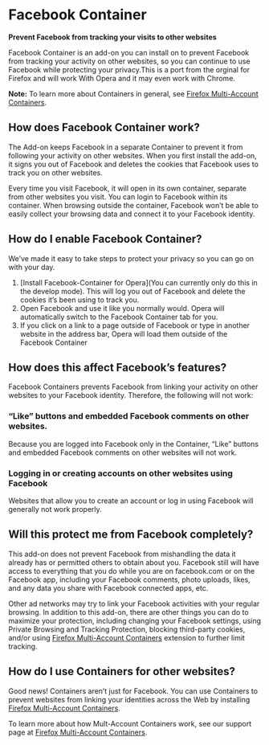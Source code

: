 # Facebook Container

**Prevent Facebook from tracking your visits to other websites**

Facebook Container is an add-on you can install on 
to prevent Facebook from tracking your activity on other websites, so you can continue to use Facebook while protecting your privacy.This is a port from the orginal for Firefox and will work With Opera and it may even work with Chrome. 

**Note:** To learn more about Containers in general, see [Firefox Multi-Account Containers](https://support.mozilla.org/kb/containers).

## How does Facebook Container work?

The Add-on keeps Facebook in a separate Container to prevent it from following your activity on other websites. When you first install the add-on, it signs you out of Facebook and deletes the cookies that Facebook uses to track you on other websites. 

Every time you visit Facebook, it will open in its own container, separate from other websites you visit.  You can login to Facebook within its container.  When browsing outside the container, Facebook won’t be able to easily collect your browsing data and connect it to your Facebook identity.

## How do I enable Facebook Container?

We’ve made it easy to take steps to protect your privacy so you can go on with your day.

1. [Install Facebook-Container for Opera](You can currently only do this in the develop mode). This will log you out of Facebook and delete the cookies it’s been using to track you.
2. Open Facebook and use it like you normally would.  Opera will automatically switch to the Facebook Container tab for you.
3. If you click on a link to a page outside of Facebook or type in another website in the address bar, Opera will load them outside of the Facebook Container

## How does this affect Facebook’s features?

Facebook Containers prevents Facebook from linking your activity on other websites to your Facebook identity. Therefore, the following will not work:

### “Like” buttons and embedded Facebook comments on other websites.

Because you are logged into Facebook only in the Container, “Like” buttons and embedded Facebook comments on other websites will not work.

### Logging in or creating accounts on other websites using Facebook

Websites that allow you to create an account or log in using Facebook will generally not work properly.

## Will this protect me from Facebook completely?

This add-on does not prevent Facebook from mishandling the data it already has or permitted others to obtain about you. Facebook still will have access to everything that you do while you are on facebook.com or on the Facebook app, including your Facebook comments, photo uploads, likes, and any data you share with Facebook connected apps, etc.  

Other ad networks may try to link your Facebook activities with your regular browsing. In addition to this add-on, there are other things you can do to maximize your protection, including changing your Facebook settings, using Private Browsing and Tracking Protection, blocking third-party cookies, and/or using [Firefox Multi-Account Containers](https://addons.mozilla.org/firefox/addon/multi-account-containers/ ) extension to further limit tracking.

## How do I use Containers for other websites?

Good news! Containers aren’t just for Facebook. You can use Containers to prevent websites from linking your identities across the Web by installing [Firefox Multi-Account Containers](https://addons.mozilla.org/firefox/addon/multi-account-containers/).

To learn more about how Mult-Account Containers work, see our support page at [Firefox Multi-Account Containers](https://addons.mozilla.org/firefox/addon/multi-account-containers/).
